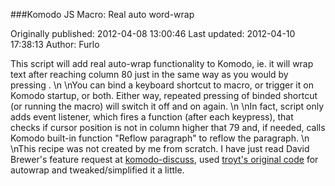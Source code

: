 ###Komodo JS Macro: Real auto word-wrap

Originally published: 2012-04-08 13:00:46
Last updated: 2012-04-10 17:38:13
Author: Furlo 

This script will add real auto-wrap functionality to Komodo, ie. it will wrap text after reaching column 80 just in the same way as you would by pressing <Enter>.\n\nYou can bind a keyboard shortcut to macro, or trigger it on Komodo startup, or both. Either way, repeated pressing of binded shortcut (or running the macro) will switch it off and on again.\n\nIn fact, script only adds event listener, which fires a function (after each keypress), that checks if cursor position is not in column higher that 79 and, if needed, calls Komodo built-in function "Reflow paragraph" to reflow the paragraph.\n\nThis recipe was not created by me from scratch. I have just read David Brewer's feature request at [komodo-discuss](http://code.activestate.com/lists/komodo-discuss/4965/), used [troyt's original code](http://www.openkomodo.com/blogs/troyt/revenge-auto-wrap-type-type-type-ding) for autowrap and tweaked/simplified it a little.